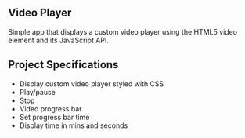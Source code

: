 ## Video Player

Simple app that displays a custom video player using the HTML5 video element and its JavaScript API.

## Project Specifications

- Display custom video player styled with CSS
- Play/pause
- Stop
- Video progress bar
- Set progress bar time
- Display time in mins and seconds
